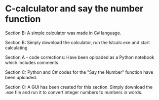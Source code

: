 # C-calculator and say the number function

Section B: A simple calculator was made in C# language.

Section B: Simply download the calculator, run the lstcalc.exe and start calculating.

Section A - code corrections: Have been oploaded as a Python notebook which includes comments.

Section C: Python and C# codes for the "Say the Number" function have been uploaded.

Section C: A GUI has been created for this section. Simply download the .exe file and run it to convert integer numbers to numbers in words. 
